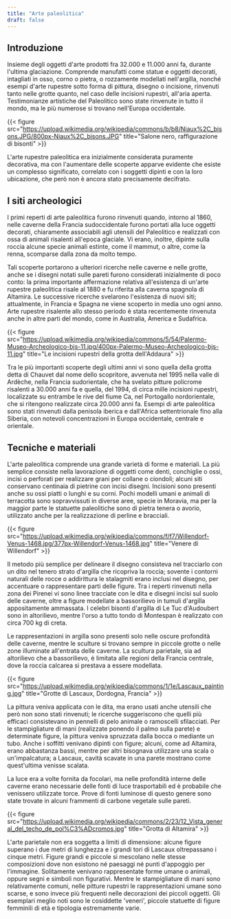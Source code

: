 ```yaml
---
title: "Arte paleolitica"
draft: false
---
```


## Introduzione

Insieme degli oggetti d'arte prodotti fra 32.000 e 11.000 anni fa, durante l'ultima glaciazione. Comprende manufatti come statue e oggetti decorati, intagliati in osso, corno o pietra, o rozzamente modellati nell'argilla, nonché esempi d'arte rupestre sotto forma di pittura, disegno o incisione, rinvenuti tanto nelle grotte quanto, nel caso delle incisioni rupestri, all'aria aperta. Testimonianze artistiche del Paleolitico sono state rinvenute in tutto il mondo, ma le più numerose si trovano nell'Europa occidentale.

{{< figure src="https://upload.wikimedia.org/wikipedia/commons/b/b8/Niaux%2C_bisons.JPG/800px-Niaux%2C_bisons.JPG" title="Salone nero, raffigurazione di bisonti" >}}

L'arte rupestre paleolitica era inizialmente considerata puramente decorativa, ma con l'aumentare delle scoperte apparve evidente che esiste un complesso significato, correlato con i soggetti dipinti e con la loro ubicazione, che però non è ancora stato precisamente decifrato. 

## I siti archeologici

I primi reperti di arte paleolitica furono rinvenuti quando, intorno al 1860, nelle caverne della Francia sudoccidentale furono portati alla luce oggetti decorati, chiaramente associabili agli utensili del Paleolitico e realizzati con ossa di animali risalenti all'epoca glaciale. Vi erano, inoltre, dipinte sulla roccia alcune specie animali estinte, come il mammut, o altre, come la renna, scomparse dalla zona da molto tempo.

Tali scoperte portarono a ulteriori ricerche nelle caverne e nelle grotte, anche se i disegni notati sulle pareti furono considerati inizialmente di poco conto: la prima importante affermazione relativa all'esistenza di un'arte rupestre paleolitica risale al 1880 e fu riferita alla caverna spagnola di Altamira. Le successive ricerche svelarono l'esistenza di nuovi siti; attualmente, in Francia e Spagna ne viene scoperto in media uno ogni anno. Arte rupestre risalente allo stesso periodo è stata recentemente rinvenuta anche in altre parti del mondo, come in Australia, America e Sudafrica.

{{< figure src="https://upload.wikimedia.org/wikipedia/commons/5/54/Palermo-Museo-Archeologico-bjs-11.jpg/400px-Palermo-Museo-Archeologico-bjs-11.jpg" title="Le incisioni rupestri della grotta dell'Addaura" >}}

Tra le più importanti scoperte degli ultimi anni vi sono quella della grotta detta di Chauvet dal nome dello scopritore, avvenuta nel 1995 nella valle di Ardèche, nella Francia sudorientale, che ha svelato pitture policrome risalenti a 30.000 anni fa e quella, del 1994, di circa mille incisioni rupestri, localizzate su entrambe le rive del fiume Ca, nel Portogallo nordorientale, che si ritengono realizzate circa 20.000 anni fa. Esempi di arte paleolitica sono stati rinvenuti dalla penisola iberica e dall'Africa settentrionale fino alla Siberia, con notevoli concentrazioni in Europa occidentale, centrale e orientale.

## Tecniche e materiali

L'arte paleolitica comprende una grande varietà di forme e materiali. La più semplice consiste nella lavorazione di oggetti come denti, conchiglie o ossi, incisi o perforati per realizzare grani per collane o ciondoli; alcuni siti conservano centinaia di pietrine con incisi disegni. Incisioni sono presenti anche su ossi piatti o lunghi e su corni. Pochi modelli umani e animali di terracotta sono sopravvissuti in diverse aree, specie in Moravia, ma per la maggior parte le statuette paleolitiche sono di pietra tenera o avorio, utilizzato anche per la realizzazione di perline e bracciali.

{{< figure src="https://upload.wikimedia.org/wikipedia/commons/f/f7/Willendorf-Venus-1468.jpg/377px-Willendorf-Venus-1468.jpg" title="Venere di Willendorf" >}}

Il metodo più semplice per delineare il disegno consisteva nel tracciarlo con un dito nel tenero strato d'argilla che ricopriva la roccia; sovente i contorni naturali delle rocce o addirittura le stalagmiti erano inclusi nel disegno, per accentuare o rappresentare parti delle figure. Tra i reperti rinvenuti nella zona dei Pirenei vi sono linee tracciate con le dita e disegni incisi sul suolo delle caverne, oltre a figure modellate a bassorilievo in tumuli d'argilla appositamente ammassata. I celebri bisonti d'argilla di Le Tuc d'Audoubert sono in altorilievo, mentre l'orso a tutto tondo di Montespan è realizzato con circa 700 kg di creta.

Le rappresentazioni in argilla sono presenti solo nelle oscure profondità delle caverne, mentre le sculture si trovano sempre in piccole grotte o nelle zone illuminate all'entrata delle caverne. La scultura parietale, sia ad altorilievo che a bassorilievo, è limitata alle regioni della Francia centrale, dove la roccia calcarea si prestava a essere modellata.

{{< figure src="https://upload.wikimedia.org/wikipedia/commons/1/1e/Lascaux_painting.jpg" title="Grotte di Lascaux, Dordogna, Francia" >}}

La pittura veniva applicata con le dita, ma erano usati anche utensili che però non sono stati rinvenuti; le ricerche suggeriscono che quelli più efficaci consistevano in pennelli di pelo animale o ramoscelli sfilacciati. Per le stampigliature di mani (realizzate ponendo il palmo sulla parete) e determinate figure, la pittura veniva spruzzata dalla bocca o mediante un tubo. Anche i soffitti venivano dipinti con figure; alcuni, come ad Altamira, erano abbastanza bassi, mentre per altri bisognava utilizzare una scala o un'impalcatura; a Lascaux, cavità scavate in una parete mostrano come quest'ultima venisse scalata.

La luce era a volte fornita da focolari, ma nelle profondità interne delle caverne erano necessarie delle fonti di luce trasportabili ed è probabile che venissero utilizzate torce. Prove di fonti luminose di questo genere sono state trovate in alcuni frammenti di carbone vegetale sulle pareti.

{{< figure src="https://upload.wikimedia.org/wikipedia/commons/2/23/12_Vista_general_del_techo_de_pol%C3%ADcromos.jpg" title="Grotta di Altamira" >}}

L'arte parietale non era soggetta a limiti di dimensione: alcune figure superano i due metri di lunghezza e i grandi tori di Lascaux oltrepassano i cinque metri. Figure grandi e piccole si mescolano nelle stesse composizioni dove non esistono né paesaggi né punti d'appoggio per l'immagine. Solitamente venivano rappresentate forme umane o animali, oppure segni e simboli non figurativi. Mentre le stampigliature di mani sono relativamente comuni, nelle pitture rupestri le rappresentazioni umane sono scarse, e sono invece più frequenti nelle decorazioni dei piccoli oggetti. Gli esemplari meglio noti sono le cosiddette 'veneri', piccole statuette di figure femminili di età e tipologia estremamente varie.